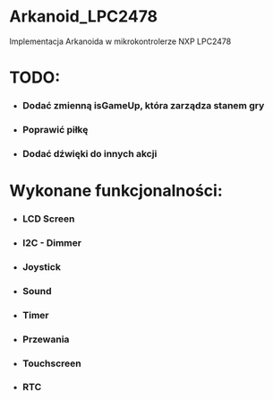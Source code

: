 # Arkanoid_LPC2478
Implementacja Arkanoida w mikrokontrolerze NXP LPC2478
# TODO:

* ### Dodać zmienną isGameUp, która zarządza stanem gry

* ### Poprawić piłkę

* ### Dodać dźwięki do innych akcji

# Wykonane funkcjonalności:

* ### LCD Screen
* ### I2C - Dimmer
* ### Joystick
* ### Sound
* ### Timer
* ### Przewania
* ### Touchscreen
* ### RTC
